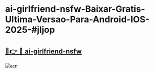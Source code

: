 # ai-girlfriend-nsfw-Baixar-Gratis-Ultima-Versao-Para-Android-IOS-2025-#jljop

# <h2><a href="https://ainizakaria.my?title=ai-girlfriend-nsfw&ref=24M">🔗👉 🔴 ai-girlfriend-nsfw</a></h2>

[![acn](https://github.com/user-attachments/assets/0f9c940e-d8b0-45ae-aac7-cd30a18b3e1c)](https://ainizakaria.my?title=ai-girlfriend-nsfw&ref=24M)

